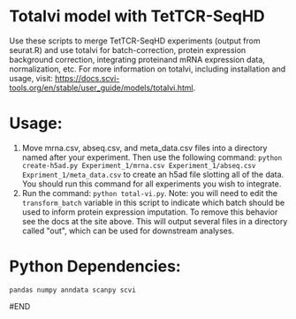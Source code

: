 # Totalvi model with TetTCR-SeqHD

Use these scripts to merge TetTCR-SeqHD experiments (output from seurat.R) and use totalvi for batch-correction, protein expression background correction, integrating proteinand mRNA expression data, normalization, etc.
For more information on totalvi, including installation and usage, visit: https://docs.scvi-tools.org/en/stable/user_guide/models/totalvi.html.

# Usage:
1. Move mrna.csv, abseq.csv, and meta_data.csv files into a directory named after your experiment. Then use the following command:
   `python create-h5ad.py Experiment_1/mrna.csv Experiment_1/abseq.csv Expriment_1/meta_data.csv`
   to create an h5ad file slotting all of the data. You should run this command for all experiments you wish to integrate.
2. Run the command:
   `python total-vi.py`.
   Note: you will need to edit the `transform_batch` variable in this script to indicate which batch should be used to inform protein expression imputation. To remove this behavior see the docs at the site above. This will output several files in a directory called "out", which can be used for downstream analyses.

# Python Dependencies:
`pandas
numpy
anndata
scanpy
scvi`

#END
